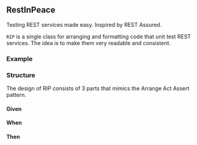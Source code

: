 ## RestInPeace
Testing REST services made easy. Inspired by REST Assured.

`RIP` is a single class for arranging and formatting code that unit test REST services. The idea is to make them very readable and consistent.

### Example

### Structure
The design of RIP consists of 3 parts that mimics the Arrange Act Assert pattern.

#### Given

#### When

#### Then
